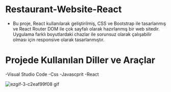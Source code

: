 
# Restaurant-Website-React

- Bu proje, React kullanılarak geliştirilmiş, CSS ve Bootstrap ile tasarlanmış ve React Router DOM ile çok sayfalı olarak hazırlanmış bir web sitedir. Uygulama farklı boyutlardaki chazlar ile sorunsuz olarak çalışabilir olması için responsive olarak tasarlanmıştır.

# Projede Kullanılan Diller ve Araçlar

-Visual Studio Code
-Css
-Javascprit
-React

![ezgif-3-c2eaf99f08 gif](https://github.com/user-attachments/assets/2a5c4a27-38c3-43f1-9359-29b5d97de522)
